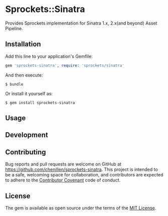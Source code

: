 # Sprockets::Sinatra
Provides Sprockets implementation for Sinatra 1.x, 2.x(and beyond) Asset Pipeline.


## Installation

Add this line to your application's Gemfile:

```ruby
gem 'sprockets-sinatra', require: 'sprockets/sinatra'
```

And then execute:

    $ bundle

Or install it yourself as:

    $ gem install sprockets-sinatra

## Usage



## Development



## Contributing

Bug reports and pull requests are welcome on GitHub at https://github.com/chenillen/sprockets-sinatra. This project is intended to be a safe, welcoming space for collaboration, and contributors are expected to adhere to the [Contributor Covenant](http://contributor-covenant.org) code of conduct.


## License

The gem is available as open source under the terms of the [MIT License](http://opensource.org/licenses/MIT).
